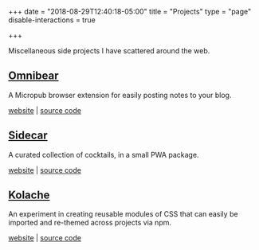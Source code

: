 +++
date = "2018-08-29T12:40:18-05:00"
title = "Projects"
type = "page"
disable-interactions = true

+++

Miscellaneous side projects I have scattered around the web.

## [Omnibear](https://omnibear.com)

A Micropub browser extension for easily posting notes to your blog.

[website](https://omnibear.com) | [source code](https://github.com/keithjgrant/omnibear)

## [Sidecar](https://sidecar.us)

A curated collection of cocktails, in a small PWA package.

[website](https://sidecar.us) | [source code](https://github.com/keithjgrant/sidecar)

## [Kolache](https://kolache.keithjgrant.com)

An experiment in creating reusable modules of CSS that can easily be imported and re-themed across projects via npm.

[website](https://kolache.keithjgrant.com) | [source code](https://github.com/keithjgrant/kolache)
